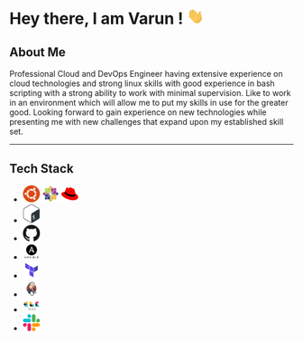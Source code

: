 # Hey there, I am Varun ! <img src="https://raw.githubusercontent.com/varunchandak/varunchandak/master/hi.gif" width="30px">

## About Me
Professional Cloud and DevOps Engineer having extensive experience on cloud technologies and strong linux skills with good experience in bash scripting with a strong ability to work with minimal supervision. Like to work in an environment which will allow me to put my skills in use for the greater good.  Looking forward to gain experience on new technologies while presenting me with new challenges that expand upon my established skill set.

---

## Tech Stack
* <img src="https://raw.githubusercontent.com/varunchandak/varunchandak/master/tech-stack/ubuntu.png" width="30px" alt="Ubuntu"> <img src="https://raw.githubusercontent.com/varunchandak/varunchandak/master/tech-stack/centos.png" width="30px" alt="CentOS"> <img src="https://raw.githubusercontent.com/varunchandak/varunchandak/master/tech-stack/redhat.png" width="30px" alt="RedHat">
* <img src="https://raw.githubusercontent.com/varunchandak/varunchandak/master/tech-stack/bash.png" width="30px" alt="Bash">
* <img src="https://raw.githubusercontent.com/varunchandak/varunchandak/master/tech-stack/github.png" width="30px" alt="Github">
* <img src="https://raw.githubusercontent.com/varunchandak/varunchandak/master/tech-stack/ansible.png" width="30px" alt="Ansible">
* <img src="https://raw.githubusercontent.com/varunchandak/varunchandak/master/tech-stack/terraform.png" width="30px" alt="Terraform">
* <img src="https://raw.githubusercontent.com/varunchandak/varunchandak/master/tech-stack/jenkins.png" width="30px" alt="Jenkins">
* <img src="https://raw.githubusercontent.com/varunchandak/varunchandak/master/tech-stack/elk.png" width="30px" alt="ELK">
* <img src="https://raw.githubusercontent.com/varunchandak/varunchandak/master/tech-stack/slack.png" width="30px" alt="Slack">

<!--

---
## Cloud Experience
<img src="https://raw.githubusercontent.com/varunchandak/varunchandak/master/aws/_GroupIcons/AWS-Cloud-alt_light-bg@4x.png" width="30px" alt="AWS">
<br>
<img src="https://raw.githubusercontent.com/varunchandak/varunchandak/master/gcp/AWS-Cloud-alt_light-bg@4x.png" width="30px" alt="AWS">



---
## Certifications
### AWS
<img src="https://raw.githubusercontent.com/varunchandak/varunchandak/master/certs/aws-certification-badges-v1.png" width="auto" height="300">

### GCP
<img src="https://api.accredible.com/v1/frontend/credential_website_embed_image/badge/12940855" width="174" height="174">



## Experience
**CloudCover Consultancy Pvt. Ltd.**, Pune, Maharashtra (May 2013 – January 2016)  
**Designation**: Senior DevOps Engineer

Roles and Responsibilities:
* Working on different cloud environments, such as AWS and GCP.
* Handling network infrastructure of different clients on cloud platform.
* Working with AWS CLI and Shell Scripts to automate tasks.
* Regularly create and implement shell scripts to automate processes as per requirements.
* Knowledge Transfer on new technologies or tools and shell programs developed.
* Using GitHub to maintain different repositories to collaborate on programs and different code blocks.
* Client interaction to setup cloud infrastructure with proper access policies, network configuration and compute power.
* CI/CD management using Jenkins.
* Configuration and deployment management using Ansible.
* Using GitHub to maintain repositories to collaborate and version control.
* Working with AWS CLI and Shell Scripts to automate tasks.
* Infrastructure management using Terraform/Cloudformation.
* Manage and coordinate with team on deployments and meetings.

---

**Mithi Software Technologies Pvt. Ltd.**, Pune, Maharashtra (May 2013 – January 2016)  
**Designation**: Systems Engineer

Roles and Responsibilities:  
* Monitoring, Managing and Troubleshooting the network Infrastructure.  
* Interact effectively with members of the various technical teams within the organization.  
* Servers migration from hardware to cloud on Amazon Web Services (AWS).  
* Working with AWS CLI and Shell Scripts to automate tasks.
* Configuring servers for hosted email services.
* Addressing the performance bottleneck and ensuring maximum network and Server uptime.
* Migrating servers from on-premises to Amazon Web Services (AWS).
* Employing new technologies to solve difficult problems and issues using given set of skills.
* Building and delivering stable, serviceable solutions in an independent fashion in regards with the company's requirements.
* Hands on experience on different monitoring tools such as PRTG, Nagios.
* Handling multiple instances, volumes and snapshots within a single AWS Console.
* Managing capacity of storage and NAS, such as FreeNAS, NexentaStor and related activities such as Disk Mirroring, scheduling jobs, etc.

### Education
B. Tech (IT) | PIET, Jaipur | 2007 – 2011
HSC Science | Hindustani Kendriya Vidyalaya | 2006 – 2007
SSC | BRCM Public School | 2003 – 2004


Here are some ideas to get you started:

- 🔭 I’m currently working on ...
- 🌱 I’m currently learning ...
- 👯 I’m looking to collaborate on ...
- 🤔 I’m looking for help with ...
- 💬 Ask me about ...
- 📫 How to reach me: ...
- 😄 Pronouns: ...
- ⚡ Fun fact: ...


-->
